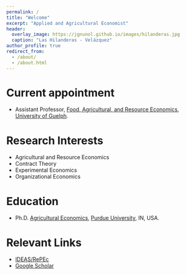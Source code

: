 ```yaml
---
permalink: /
title: "Welcome"
excerpt: "Applied and Agricultural Economist"
header:
  overlay_image: https://jgnunol.github.io/images/hilanderas.jpg
  caption: "Las Hilanderas - Velázquez"
author_profile: true
redirect_from: 
  - /about/
  - /about.html
---
```


Current appointment
======
* Assistant Professor, [Food, Agricultural, and Resource Economics](https://www.uoguelph.ca/fare/), [University of Guelph](https://www.uoguelph.ca/).

Research Interests
======
* Agricultural and Resource Economics
* Contract Theory
* Experimental Economics
* Organizational Economics

Education
======
* Ph.D. [Agricultural Economics](https://ag.purdue.edu/agecon/Pages/default.aspx), [Purdue University](https://www.purdue.edu/), IN, USA.
 
Relevant Links
======
* [IDEAS/RePEc](https://ideas.repec.org/e/pnu115.html)
* [Google Scholar](https://scholar.google.ca/citations?user=udjj4tsAAAAJ&hl=en)
